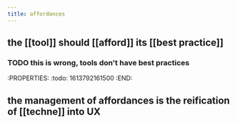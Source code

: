 ```yaml
---
title: affordances
---
```


## the [[tool]] should [[afford]] its [[best practice]]

### TODO this is wrong, tools don't have best practices
:PROPERTIES:
:todo: 1613792161500
:END:
## the management of affordances is the reification of [[techne]] into UX

